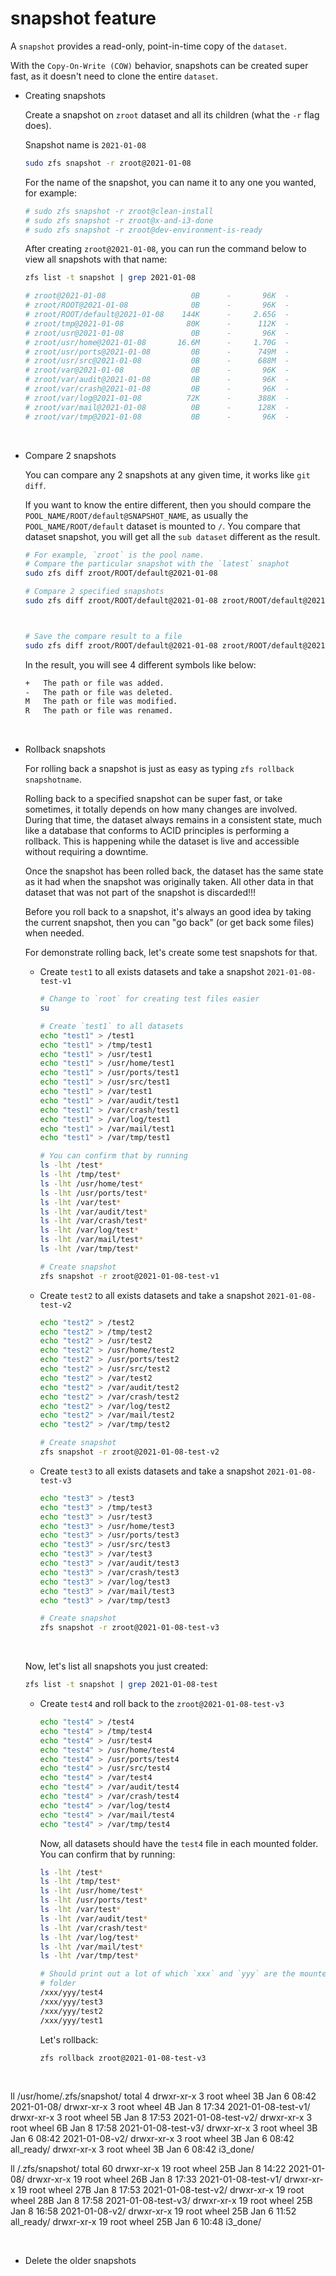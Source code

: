 # snapshot feature

A `snapshot` provides a read-only, point-in-time copy of the `dataset`. 

With the `Copy-On-Write (COW)` behavior, snapshots can be created super fast,
as it doesn't need to clone the entire `dataset`.

- Creating snapshots

    Create a snapshot on `zroot` dataset and all its children (what the `-r` flag does).

    Snapshot name is `2021-01-08`

    ```bash
    sudo zfs snapshot -r zroot@2021-01-08
    ```

    For the name of the snapshot, you can name it to any one you wanted, for example:

    ```bash
    # sudo zfs snapshot -r zroot@clean-install
    # sudo zfs snapshot -r zroot@x-and-i3-done
    # sudo zfs snapshot -r zroot@dev-environment-is-ready
    ```

    After creating `zroot@2021-01-08`, you can run the command below to view 
    all snapshots with that name:

    ```bash
    zfs list -t snapshot | grep 2021-01-08

    # zroot@2021-01-08                   0B      -       96K  -
    # zroot/ROOT@2021-01-08              0B      -       96K  -
    # zroot/ROOT/default@2021-01-08    144K      -     2.65G  -
    # zroot/tmp@2021-01-08              80K      -      112K  -
    # zroot/usr@2021-01-08               0B      -       96K  -
    # zroot/usr/home@2021-01-08       16.6M      -     1.70G  -
    # zroot/usr/ports@2021-01-08         0B      -      749M  -
    # zroot/usr/src@2021-01-08           0B      -      688M  -
    # zroot/var@2021-01-08               0B      -       96K  -
    # zroot/var/audit@2021-01-08         0B      -       96K  -
    # zroot/var/crash@2021-01-08         0B      -       96K  -
    # zroot/var/log@2021-01-08          72K      -      388K  -
    # zroot/var/mail@2021-01-08          0B      -      128K  -
    # zroot/var/tmp@2021-01-08           0B      -       96K  -
    ```

</br>

- Compare 2 snapshots

    You can compare any 2 snapshots at any given time, it works like `git diff`.

    If you want to know the entire different, then you should compare the 
    `POOL_NAME/ROOT/default@SNAPSHOT_NAME`, as usually the `POOL_NAME/ROOT/default`
    dataset is mounted to `/`. You compare that dataset snapshot, you will get
    all the `sub dataset` different as the result.

    ```bash
    # For example, `zroot` is the pool name.
    # Compare the particular snapshot with the `latest` snaphot
    sudo zfs diff zroot/ROOT/default@2021-01-08

    # Compare 2 specified snapshots
    sudo zfs diff zroot/ROOT/default@2021-01-08 zroot/ROOT/default@2021-01-08-v2



    # Save the compare result to a file
    sudo zfs diff zroot/ROOT/default@2021-01-08 zroot/ROOT/default@2021-01-08-v2 > ~/temp/snapshot-diff.txt
    ```

    In the result, you will see 4 different symbols like below:

    ```bash
    +	The path or file was added.
    -	The path or file was deleted.
    M	The path or file was modified.
    R	The path or file was renamed.
    ```

</br>

- Rollback snapshots

    For rolling back a snapshot is just as easy as typing `zfs rollback snapshotname`. 

    Rolling back to a specified snapshot can be super fast, or take sometimes, it totally
    depends on how many changes are involved. During that time, the dataset always remains
    in a consistent state, much like a database that conforms to ACID principles is performing
    a rollback. This is happening while the dataset is live and accessible without requiring 
    a downtime.

    Once the snapshot has been rolled back, the dataset has the same state as it had 
    when the snapshot was originally taken. All other data in that dataset that was 
    not part of the snapshot is discarded!!!

    Before you roll back to a snapshot, it's always an good idea by taking the current snapshot,
    then you can "go back" (or get back some files) when needed.

    For demonstrate rolling back, let's create some test snapshots for that.

    - Create `test1` to all exists datasets and take a snapshot `2021-01-08-test-v1`

        ```bash
        # Change to `root` for creating test files easier
        su

        # Create `test1` to all datasets
        echo "test1" > /test1
        echo "test1" > /tmp/test1
        echo "test1" > /usr/test1
        echo "test1" > /usr/home/test1
        echo "test1" > /usr/ports/test1
        echo "test1" > /usr/src/test1
        echo "test1" > /var/test1
        echo "test1" > /var/audit/test1
        echo "test1" > /var/crash/test1
        echo "test1" > /var/log/test1
        echo "test1" > /var/mail/test1
        echo "test1" > /var/tmp/test1

        # You can confirm that by running
        ls -lht /test*
        ls -lht /tmp/test*
        ls -lht /usr/home/test*
        ls -lht /usr/ports/test*
        ls -lht /var/test*
        ls -lht /var/audit/test*
        ls -lht /var/crash/test*
        ls -lht /var/log/test*
        ls -lht /var/mail/test*
        ls -lht /var/tmp/test*

        # Create snapshot
        zfs snapshot -r zroot@2021-01-08-test-v1
        ```

    - Create `test2` to all exists datasets and take a snapshot `2021-01-08-test-v2`

        ```bash
        echo "test2" > /test2
        echo "test2" > /tmp/test2
        echo "test2" > /usr/test2
        echo "test2" > /usr/home/test2
        echo "test2" > /usr/ports/test2
        echo "test2" > /usr/src/test2
        echo "test2" > /var/test2
        echo "test2" > /var/audit/test2
        echo "test2" > /var/crash/test2
        echo "test2" > /var/log/test2
        echo "test2" > /var/mail/test2
        echo "test2" > /var/tmp/test2

        # Create snapshot
        zfs snapshot -r zroot@2021-01-08-test-v2
        ```

    - Create `test3` to all exists datasets and take a snapshot `2021-01-08-test-v3`

        ```bash
        echo "test3" > /test3
        echo "test3" > /tmp/test3
        echo "test3" > /usr/test3
        echo "test3" > /usr/home/test3
        echo "test3" > /usr/ports/test3
        echo "test3" > /usr/src/test3
        echo "test3" > /var/test3
        echo "test3" > /var/audit/test3
        echo "test3" > /var/crash/test3
        echo "test3" > /var/log/test3
        echo "test3" > /var/mail/test3
        echo "test3" > /var/tmp/test3

        # Create snapshot
        zfs snapshot -r zroot@2021-01-08-test-v3
        ```
    </br>

    Now, let's list all snapshots you just created:

    ```bash
    zfs list -t snapshot | grep 2021-01-08-test
    ```

    - Create `test4` and roll back to the `zroot@2021-01-08-test-v3`

        ```bash
        echo "test4" > /test4
        echo "test4" > /tmp/test4
        echo "test4" > /usr/test4
        echo "test4" > /usr/home/test4
        echo "test4" > /usr/ports/test4
        echo "test4" > /usr/src/test4
        echo "test4" > /var/test4
        echo "test4" > /var/audit/test4
        echo "test4" > /var/crash/test4
        echo "test4" > /var/log/test4
        echo "test4" > /var/mail/test4
        echo "test4" > /var/tmp/test4
        ```

        Now, all datasets should have the `test4` file in each mounted 
        folder. You can confirm that by running:

        ```bash
        ls -lht /test*
        ls -lht /tmp/test*
        ls -lht /usr/home/test*
        ls -lht /usr/ports/test*
        ls -lht /var/test*
        ls -lht /var/audit/test*
        ls -lht /var/crash/test*
        ls -lht /var/log/test*
        ls -lht /var/mail/test*
        ls -lht /var/tmp/test*

        # Should print out a lot of which `xxx` and `yyy` are the mounted 
        # folder
        /xxx/yyy/test4
        /xxx/yyy/test3
        /xxx/yyy/test2
        /xxx/yyy/test1
        ```

        Let's rollback:

        ```bash
        zfs rollback zroot@2021-01-08-test-v3
        ```
</br>

ll /usr/home/.zfs/snapshot/
total 4
drwxr-xr-x  3 root  wheel     3B Jan  6 08:42 2021-01-08/
drwxr-xr-x  3 root  wheel     4B Jan  8 17:34 2021-01-08-test-v1/
drwxr-xr-x  3 root  wheel     5B Jan  8 17:53 2021-01-08-test-v2/
drwxr-xr-x  3 root  wheel     6B Jan  8 17:58 2021-01-08-test-v3/
drwxr-xr-x  3 root  wheel     3B Jan  6 08:42 2021-01-08-v2/
drwxr-xr-x  3 root  wheel     3B Jan  6 08:42 all_ready/
drwxr-xr-x  3 root  wheel     3B Jan  6 08:42 i3_done/

ll /.zfs/snapshot/
total 60
drwxr-xr-x  19 root  wheel    25B Jan  8 14:22 2021-01-08/
drwxr-xr-x  19 root  wheel    26B Jan  8 17:33 2021-01-08-test-v1/
drwxr-xr-x  19 root  wheel    27B Jan  8 17:53 2021-01-08-test-v2/
drwxr-xr-x  19 root  wheel    28B Jan  8 17:58 2021-01-08-test-v3/
drwxr-xr-x  19 root  wheel    25B Jan  8 16:58 2021-01-08-v2/
drwxr-xr-x  19 root  wheel    25B Jan  6 11:52 all_ready/
drwxr-xr-x  19 root  wheel    25B Jan  6 10:48 i3_done/

</br>

- Delete the older snapshots

    ```bash

    ```
